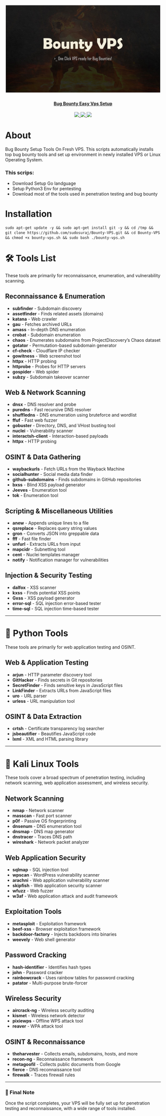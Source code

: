 <h1 align="center">
<a href="https://cooltext.com"><img src="Bounty VPS.jpg" width="500" alt="Bounty-VPS" />
</h1>
<h4 align="center">Bug Bounty Easy Vps Setup</h4>
<p align="center">
  <a href="https://github.com/sudosuraj/Bounty-VPS">
    <img src="https://img.shields.io/badge/Project-Bounty--VPS-green">
  </a>
   <a href="[https://github.com/mrco24/OK-VPS](https://github.com/sudosuraj/Bounty-VPS)">
    <img src="https://img.shields.io/static/v1?label=Update&message=V1.0&color=green">
  </a>
  <a href="https://twitter.com/sudosuraj">
      <img src="https://img.shields.io/twitter/follow/sudosuraj?style=social">
  </a>
</p>

# About
 Bug Bounty Setup Tools On Fresh VPS. This scripts automatically installs top bug bounty tools and set up environment in newly installed VPS or Linux Operating System.
 ### This scrips:
 - Download Setup Go landguage
 - Setup Python3 Env for pentesting
 - Download most of the tools used in penetration testing and bug bounty

# Installation
```
sudo apt-get update -y && sudo apt-get install git -y && cd /tmp && git clone https://github.com/sudosuraj/Bounty-VPS.git && cd Bounty-VPS && chmod +x bounty-vps.sh && sudo bash ./bounty-vps.sh
```
# 🛠️ Tools List

These tools are primarily for reconnaissance, enumeration, and vulnerability scanning.

## Reconnaissance & Enumeration
- **subfinder** - Subdomain discovery
- **assetfinder** - Finds related assets (domains)
- **katana** - Web crawler
- **gau** - Fetches archived URLs
- **amass** - In-depth DNS enumeration
- **crobat** - Subdomain enumeration
- **chaos** - Enumerates subdomains from ProjectDiscovery’s Chaos dataset
- **gotator** - Permutation-based subdomain generator
- **cf-check** - Cloudflare IP checker
- **gowitness** - Web screenshot tool
- **httpx** - HTTP probing
- **httprobe** - Probes for HTTP servers
- **gospider** - Web spider
- **subzy** - Subdomain takeover scanner

## Web & Network Scanning
- **dnsx** - DNS resolver and probe
- **puredns** - Fast recursive DNS resolver
- **shuffledns** - DNS enumeration using bruteforce and wordlist
- **ffuf** - Fast web fuzzer
- **gobuster** - Directory, DNS, and VHost busting tool
- **nuclei** - Vulnerability scanner
- **interactsh-client** - Interaction-based payloads
- **httpx** - HTTP probing

## OSINT & Data Gathering
- **waybackurls** - Fetch URLs from the Wayback Machine
- **socialhunter** - Social media data finder
- **github-subdomains** - Finds subdomains in GitHub repositories
- **bxss** - Blind XSS payload generator
- **Jeeves** - Enumeration tool
- **tok** - Enumeration tool

## Scripting & Miscellaneous Utilities
- **anew** - Appends unique lines to a file
- **qsreplace** - Replaces query string values
- **gron** - Converts JSON into greppable data
- **fff** - Fast file finder
- **unfurl** - Extracts URLs from input
- **mapcidr** - Subnetting tool
- **cent** - Nuclei templates manager
- **notify** - Notification manager for vulnerabilities

## Injection & Security Testing
- **dalfox** - XSS scanner
- **kxss** - Finds potential XSS points
- **Gxss** - XSS payload generator
- **error-sql** - SQL injection error-based tester
- **time-sql** - SQL injection time-based tester

---

# 🐍 Python Tools

These tools are primarily for web application testing and OSINT.

## Web & Application Testing
- **arjun** - HTTP parameter discovery tool
- **GitHacker** - Finds secrets in Git repositories
- **SecretFinder** - Finds sensitive keys in JavaScript files
- **LinkFinder** - Extracts URLs from JavaScript files
- **uro** - URL parser
- **urless** - URL manipulation tool

## OSINT & Data Extraction
- **crtsh** - Certificate transparency log searcher
- **jsbeautifier** - Beautifies JavaScript code
- **lxml** - XML and HTML parsing library

---

# 🧰 Kali Linux Tools

These tools cover a broad spectrum of penetration testing, including network scanning, web application assessment, and wireless security.

## Network Scanning
- **nmap** - Network scanner
- **masscan** - Fast port scanner
- **p0f** - Passive OS fingerprinting
- **dnsenum** - DNS enumeration tool
- **dnsmap** - DNS map generator
- **dnstracer** - Traces DNS path
- **wireshark** - Network packet analyzer

## Web Application Security
- **sqlmap** - SQL injection tool
- **wpscan** - WordPress vulnerability scanner
- **arachni** - Web application vulnerability scanner
- **skipfish** - Web application security scanner
- **wfuzz** - Web fuzzer
- **w3af** - Web application attack and audit framework

## Exploitation Tools
- **metasploit** - Exploitation framework
- **beef-xss** - Browser exploitation framework
- **backdoor-factory** - Injects backdoors into binaries
- **weevely** - Web shell generator

## Password Cracking
- **hash-identifier** - Identifies hash types
- **john** - Password cracker
- **rainbowcrack** - Uses rainbow tables for password cracking
- **patator** - Multi-purpose brute-forcer

## Wireless Security
- **aircrack-ng** - Wireless security auditing
- **kismet** - Wireless network detector
- **pixiewps** - Offline WPS attack tool
- **reaver** - WPA attack tool

## OSINT & Reconnaissance
- **theharvester** - Collects emails, subdomains, hosts, and more
- **recon-ng** - Reconnaissance framework
- **metagoofil** - Collects public documents from Google
- **fierce** - DNS reconnaissance tool
- **firewalk** - Traces firewall rules

---

### 🎉 Final Note
Once the script completes, your VPS will be fully set up for penetration testing and reconnaissance, with a wide range of tools installed.

